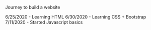 Journey to build a website

6/25/2020 - Learning HTML
6/30/2020 - Learning CSS + Bootstrap 
7/11/2020 - Started Javascript basics
